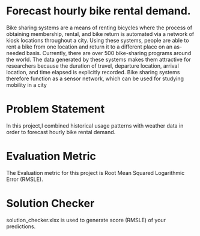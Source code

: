 # Forecast hourly bike rental demand.
Bike sharing systems are a means of renting bicycles where the process of
obtaining membership, rental, and bike return is automated via a network of
kiosk locations throughout a city. Using these systems, people are able to
rent a bike from one location and return it to a different place on an
as-needed basis. Currently, there are over 500 bike-sharing programs
around the world.
The data generated by these systems makes them attractive for
researchers because the duration of travel, departure location, arrival
location, and time elapsed is explicitly recorded. Bike sharing systems
therefore function as a sensor network, which can be used for studying
mobility in a city
# Problem Statement
In this project,I combined historical usage patterns with
weather data in order to forecast hourly bike rental demand.
# Evaluation Metric
The Evaluation metric for this project is Root Mean Squared Logarithmic
Error (RMSLE). 
# Solution Checker
solution_checker.xlsx is used to generate score (RMSLE) of your
predictions.
